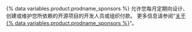 {% data variables.product.prodname_sponsors %} 允许您每月定期向设计、创建或维护您所依赖的开源项目的开发人员或组织付款。 更多信息请参阅“[关于 {% data variables.product.prodname_sponsors %}](/sponsors/getting-started-with-github-sponsors/about-github-sponsors)”。
